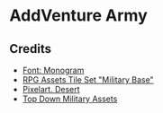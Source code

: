 # AddVenture Army

## Credits

- [Font: Monogram](https://datagoblin.itch.io/monogram)
- [RPG Assets Tile Set "Military Base"](https://chasersgaming.itch.io/rpg-asset-character-soldier-sms)
- [Pixelart. Desert](https://www.artstation.com/artwork/BmdzE8)
- [Top Down Military Assets](https://2dgameartguru.com/top-down-free-game-assets/)